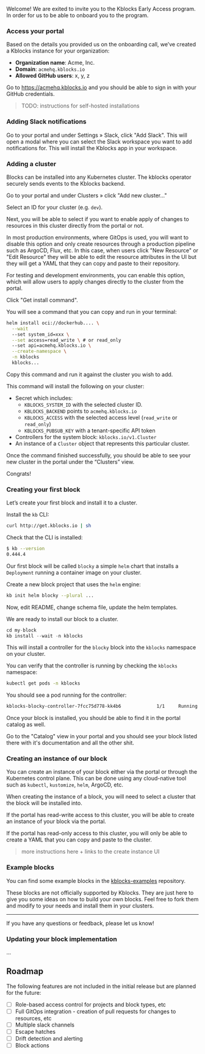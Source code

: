 Welcome! We are exited to invite you to the Kblocks Early Access program. In order for us to be able
to onboard you to the program.

### Access your portal

Based on the details you provided us on the onboarding call, we’ve created a Kblocks instance for
your organization:

- **Organization name**: Acme, Inc.
- **Domain**: `acmehq.kblocks.io`
- **Allowed GitHub users**: x, y, z

Go to https://acmehq.kblocks.io and you should be able to sign in with your GitHub
credentials.

> TODO: instructions for self-hosted installations

### Adding Slack notifications

Go to your portal and under Settings » Slack, click "Add Slack". This will open a modal where you
can select the Slack workspace you want to add notifications for. This will install the Kblocks
app in your workspace.

### Adding a cluster

Blocks can be installed into any Kubernetes cluster. The kblocks operator securely sends events to
the Kblocks backend.

Go to your portal and under Clusters » click "Add new cluster..."

Select an ID for your cluster (e.g. `dev`).

Next, you will be able to select if you want to enable apply of changes to resources in this cluster
directly from the portal or not.

In most production environments, where GitOps is used, you will want to disable this option and only
create resources through a production pipeline such as ArgoCD, Flux, etc. In this case, when users
click "New Resource" or "Edit Resource" they will be able to edit the resource attributes in the UI
but they will get a YAML that they can copy and paste to their repository.

For testing and development environments, you can enable this option, which will allow users to
apply changes directly to the cluster from the portal.

Click "Get install command".

You will see a command that you can copy and run in your terminal:

```bash
helm install oci://dockerhub.... \
  --wait
  --set system_id=xxx \
  --set access=read_write \ # or read_only
  --set api=acmehq.kblocks.io \
  --create-namespace \
  -n kblocks
  kblocks...
```

Copy this command and run it against the cluster you wish to add.

This command will install the following on your cluster:

- Secret which includes:
    - `KBLOCKS_SYSTEM_ID` with the selected cluster ID.
    - `KBLOCKS_BACKEND` points to `acmehq.kblocks.io`
    - `KBLOCKS_ACCESS` with the selected access level (`read_write` or `read_only`)
    - `KBLOCKS_PUBSUB_KEY` with a tenant-specific API token
- Controllers for the system block: `kblocks.io/v1.Cluster`
- An instance of a `Cluster` object that represents this particular cluster.

Once the command finished successfully, you should be able to see your new cluster in the portal
under the “Clusters” view.

Congrats!

### Creating your first block

Let’s create your first block and install it to a cluster.

Install the `kb` CLI:

```sh
curl http://get.kblocks.io | sh
```

Check that the CLI is installed:

```sh
$ kb --version
0.444.4
```

Our first block will be called `blocky` a simple `helm` chart that installs a `Deployment` running a
container image on your cluster.

Create a new block project that uses the `helm` engine:

```sh
kb init helm blocky --plural ...
```

Now, edit README, change schema file, update the helm templates.

We are ready to install our block to a cluster.

```jsx
cd my-block
kb install --wait -n kblocks
```

This will install a controller for the `blocky` block into the `kblocks` namespace on your cluster.

You can verify that the controller is running by checking the `kblocks` namespace:

```sh
kubectl get pods -n kblocks
```

You should see a pod running for the controller:

```sh
kblocks-blocky-controller-7fcc75d778-kk4b6             1/1     Running   0          4d1h
```

Once your block is installed, you should be able to find it in the portal catalog as well.

Go to the "Catalog" view in your portal and you should see your block listed there with it's
documentation and all the other shit.

### Creating an instance of our block

You can create an instance of your block either via the portal or through the Kubernetes control
plane. This can be done using any cloud-native tool such as `kubectl`, `kustomize`, `helm`, ArgoCD,
etc.

When creating the instance of a block, you will need to select a cluster that the block will be
installed into.

If the portal has read-write access to this cluster, you will be able to create an instance of your
block via the portal.

If the portal has read-only access to this cluster, you will only be able to create a YAML that you
can copy and paste to the cluster.

> more instructions here + links to the create instance UI

### Example blocks

You can find some example blocks in the
[kblocks-examples](https://github.com/kblocksio/kblocks-examples) repository.

These blocks are not officially supported by Kblocks. They are just here to give you some ideas on
how to build your own blocks. Feel free to fork them and modify to your needs and install them in
your clusters.

---

If you have any questions or feedback, please let us know!

### Updating your block implementation

...

## Roadmap

The following features are not included in the initial release but are planned for the future:

- [ ] Role-based access control for projects and block types, etc
- [ ] Full GitOps integration - creation of pull requests for changes to resources, etc
- [ ] Multiple slack channels
- [ ] Escape hatches
- [ ] Drift detection and alerting
- [ ] Block actions